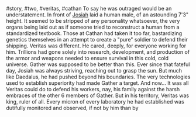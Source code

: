 #story, #two, #veritas, #cathan 
To say he was outraged would be an understatement. In front of [Josiah](Overview%201#^2faa7e) laid a human male, of an astounding 7'3" height. It seemed to be stripped of any personality whatsoever, the very organs being laid out as if someone tried to reconstruct a human from a standardized textbook. Those at Cathan had taken it too far, bastardizing genetics themselves in an attempt to create a "pure" soldier to defend their shipping. Veritas was different. He cared, deeply, for everyone working for him. Trillions had gone solely into research, development, and production of the armor and weapons needed to ensure survival in this cold, cold universe. Gather was supposed to be better than this. Ever since that fateful day, Josiah was always striving, reaching out to grasp the sun. But much like Daedalus, he had pushed beyond his boundaries. The very technologies used to establish superiority had made Gather a target. And now... It was all Veritas could do to defend his workers, nay, his family against the harsh embraces of the other 6 members of Gather. But in his territory, Veritas was king, ruler of all. Every micron of every laboratory he had established was dutifully monitored and observed, if not by him than by 